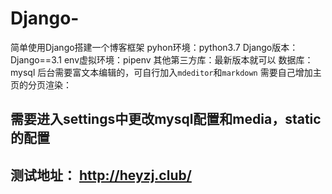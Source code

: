 # Django-
简单使用Django搭建一个博客框架
pyhon环境：python3.7
Django版本：Django==3.1
env虚拟环境：pipenv
其他第三方库：最新版本就可以
数据库：mysql
后台需要富文本编辑的，可自行加入`mdeditor`和`markdown`
需要自己增加主页的分页渲染：
## 需要进入settings中更改mysql配置和media，static的配置
## 测试地址： http://heyzj.club/
